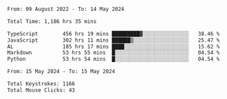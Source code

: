 
<!--START_SECTION:waka-->

```txt
From: 09 August 2022 - To: 14 May 2024

Total Time: 1,186 hrs 35 mins

TypeScript        456 hrs 19 mins █████████▓░░░░░░░░░░░░░░░   38.46 %
JavaScript        302 hrs 11 mins ██████▒░░░░░░░░░░░░░░░░░░   25.47 %
AL                185 hrs 17 mins ████░░░░░░░░░░░░░░░░░░░░░   15.62 %
Markdown          53 hrs 55 mins  █░░░░░░░░░░░░░░░░░░░░░░░░   04.54 %
Python            53 hrs 54 mins  █░░░░░░░░░░░░░░░░░░░░░░░░   04.54 %
```

<!--END_SECTION:waka-->











<!--END_SECTION:activity-->
<!--END_SECTION:activity-->
<!--END_SECTION:activity-->
<!--END_SECTION:activity-->
<!--START_SECTION:activity-->
<!--START_SECTION:activity-->

```txt
From: 15 May 2024 - To: 15 May 2024

Total Keystrokes: 1166
Total Mouse Clicks: 43
```

<!--END_SECTION:activity-->
<!--END_SECTION:activity-->
